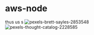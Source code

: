 # aws-node
thus us s
![pexels-brett-sayles-2853548](https://github.com/Babu5banoth/aws-node/assets/104496776/9257bf36-438b-4651-9f32-03e2d4c7fe55)
![pexels-thought-catalog-2228585](https://github.com/Babu5banoth/aws-node/assets/104496776/81f89ae0-5301-49fd-a38a-6b0c0582c6c1)
